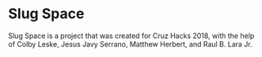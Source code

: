 # Slug Space
Slug Space is a project that was created for Cruz Hacks 2018, with the help of Colby Leske, Jesus Javy Serrano, Matthew Herbert, and Raul B. Lara Jr.
